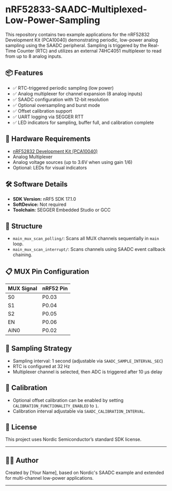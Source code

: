 # nRF52833-SAADC-Multiplexed-Low-Power-Sampling
This repository contains two example applications for the nRF52832 Development Kit (PCA10040) demonstrating periodic, low-power analog sampling using the SAADC peripheral. Sampling is triggered by the Real-Time Counter (RTC) and utilizes an external 74HC4051 multiplexer to read from up to 8 analog inputs.

## 📦 Features

- ✅ RTC-triggered periodic sampling (low power)
- ✅ Analog multiplexer for channel expansion (8 analog inputs)
- ✅ SAADC configuration with 12-bit resolution
- ✅ Optional oversampling and burst mode
- ✅ Offset calibration support
- ✅ UART logging via SEGGER RTT
- ✅ LED indicators for sampling, buffer full, and calibration complete

## 🔧 Hardware Requirements

- [nRF52832 Development Kit (PCA10040)](https://www.nordicsemi.com/Products/Development-hardware/nrf52-dk)
- Analog Multiplexer
- Analog voltage sources (up to 3.6V when using gain 1/6)
- Optional: LEDs for visual indicators

## 🛠️ Software Details

- **SDK Version:** nRF5 SDK 17.1.0
- **SoftDevice:** Not required
- **Toolchain:** SEGGER Embedded Studio or GCC

## 📂 Structure

- `main_mux_scan_polling/`: Scans all MUX channels sequentially in `main` loop.
- `main_mux_scan_interrupt/`: Scans channels using SAADC event callback chaining.

## 📋 MUX Pin Configuration

| MUX Signal | nRF52 Pin |
|------------|------------|
| S0         | P0.03      |
| S1         | P0.04      |
| S2         | P0.05      |
| EN         | P0.06      |
| AIN0       | P0.02      |

## 🔄 Sampling Strategy

- Sampling interval: 1 second (adjustable via `SAADC_SAMPLE_INTERVAL_SEC`)
- RTC is configured at 32 Hz
- Multiplexer channel is selected, then ADC is triggered after 10 µs delay

## 🧪 Calibration

- Optional offset calibration can be enabled by setting `CALIBRATION_FUNCTIONALITY_ENABLED` to `1`.
- Calibration interval adjustable via `SAADC_CALIBRATION_INTERVAL`.

## 📝 License

This project uses Nordic Semiconductor’s standard SDK license.

---

## 👨‍💻 Author

Created by [Your Name], based on Nordic's SAADC example and extended for multi-channel low-power applications.

---
